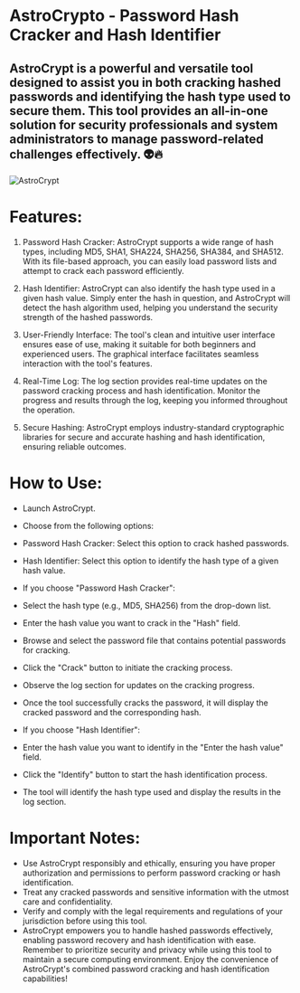 # **AstroCrypto - Password Hash Cracker and Hash Identifier**
## **AstroCrypt is a powerful and versatile tool designed to assist you in both cracking hashed passwords and identifying the hash type used to secure them. This tool provides an all-in-one solution for security professionals and system administrators to manage password-related challenges effectively. 👽🔥**



![AstroCrypt](https://github.com/Wadee-Haddad/AstroCrypto/assets/117990238/598bd0ad-3d07-4043-8d99-4831a3441d47)


# **Features:**

1) Password Hash Cracker: AstroCrypt supports a wide range of hash types, including MD5, SHA1, SHA224, SHA256, SHA384, and SHA512. With its file-based approach, you can easily load password lists and attempt to crack each password efficiently.

2) Hash Identifier: AstroCrypt can also identify the hash type used in a given hash value. Simply enter the hash in question, and AstroCrypt will detect the hash algorithm used, helping you understand the security strength of the hashed passwords.

3) User-Friendly Interface: The tool's clean and intuitive user interface ensures ease of use, making it suitable for both beginners and experienced users. The graphical interface facilitates seamless interaction with the tool's features.

4) Real-Time Log: The log section provides real-time updates on the password cracking process and hash identification. Monitor the progress and results through the log, keeping you informed throughout the operation.

5) Secure Hashing: AstroCrypt employs industry-standard cryptographic libraries for secure and accurate hashing and hash identification, ensuring reliable outcomes.

# **How to Use:**

- Launch AstroCrypt.
- Choose from the following options:
- Password Hash Cracker: Select this option to crack hashed passwords.
- Hash Identifier: Select this option to identify the hash type of a given hash value.
- If you choose "Password Hash Cracker":
- Select the hash type (e.g., MD5, SHA256) from the drop-down list.
- Enter the hash value you want to crack in the "Hash" field.
- Browse and select the password file that contains potential passwords for cracking.
- Click the "Crack" button to initiate the cracking process.
- Observe the log section for updates on the cracking progress.
- Once the tool successfully cracks the password, it will display the cracked password and the corresponding hash.

- If you choose "Hash Identifier":
- Enter the hash value you want to identify in the "Enter the hash value" field.
- Click the "Identify" button to start the hash identification process.
- The tool will identify the hash type used and display the results in the log section.

# **Important Notes:**

+ Use AstroCrypt responsibly and ethically, ensuring you have proper authorization and permissions to perform password cracking or hash identification.
+ Treat any cracked passwords and sensitive information with the utmost care and confidentiality.
+ Verify and comply with the legal requirements and regulations of your jurisdiction before using this tool.
+ AstroCrypt empowers you to handle hashed passwords effectively, enabling password recovery and hash identification with ease. Remember to prioritize security and privacy while using this tool to maintain a secure computing environment. Enjoy the convenience of AstroCrypt's combined password cracking and hash identification capabilities!
